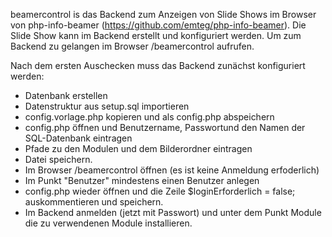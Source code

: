 beamercontrol is das Backend zum Anzeigen von Slide Shows im Browser von php-info-beamer (https://github.com/emteg/php-info-beamer). Die Slide Show kann im Backend erstellt und konfiguriert werden. Um zum Backend zu gelangen im Browser /beamercontrol aufrufen.

Nach dem ersten Auschecken muss das Backend zunächst konfiguriert werden:
- Datenbank erstellen
- Datenstruktur aus setup.sql importieren
- config.vorlage.php kopieren und als config.php abspeichern
- config.php öffnen und Benutzername, Passwortund den Namen der SQL-Datenbank eintragen
- Pfade zu den Modulen und dem Bilderordner eintragen
- Datei speichern.
- Im Browser /beamercontrol öffnen (es ist keine Anmeldung erfoderlich)
- Im Punkt "Benutzer" mindestens einen Benutzer anlegen
- config.php wieder öffnen und die Zeile $loginErforderlich = false; auskommentieren und speichern.
- Im Backend anmelden (jetzt mit Passwort) und unter dem Punkt Module die zu verwendenen Module installieren.
